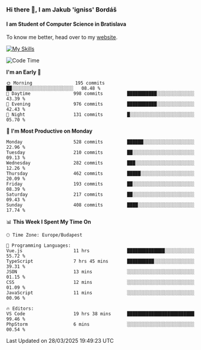 ### Hi there 👋, I am Jakub 'igniss' Bordáš

#### I am Student of Computer Science in Bratislava
To know me better, head over to my [website](https://bordas.sk).

[![My Skills](https://skillicons.dev/icons?i=js,typescript,html,css,figma,svelte,vue,next,postgresql,nest,express,nodejs)](https://bordas.sk)


<!--START_SECTION:waka-->
![Code Time](http://img.shields.io/badge/Code%20Time-1%2C764%20hrs%2020%20mins-blue)

**I'm an Early 🐤** 

```text
🌞 Morning                195 commits         ██░░░░░░░░░░░░░░░░░░░░░░░   08.48 % 
🌆 Daytime                998 commits         ███████████░░░░░░░░░░░░░░   43.39 % 
🌃 Evening                976 commits         ███████████░░░░░░░░░░░░░░   42.43 % 
🌙 Night                  131 commits         █░░░░░░░░░░░░░░░░░░░░░░░░   05.70 % 
```
📅 **I'm Most Productive on Monday** 

```text
Monday                   528 commits         ██████░░░░░░░░░░░░░░░░░░░   22.96 % 
Tuesday                  210 commits         ██░░░░░░░░░░░░░░░░░░░░░░░   09.13 % 
Wednesday                282 commits         ███░░░░░░░░░░░░░░░░░░░░░░   12.26 % 
Thursday                 462 commits         █████░░░░░░░░░░░░░░░░░░░░   20.09 % 
Friday                   193 commits         ██░░░░░░░░░░░░░░░░░░░░░░░   08.39 % 
Saturday                 217 commits         ██░░░░░░░░░░░░░░░░░░░░░░░   09.43 % 
Sunday                   408 commits         ████░░░░░░░░░░░░░░░░░░░░░   17.74 % 
```


📊 **This Week I Spent My Time On** 

```text
🕑︎ Time Zone: Europe/Budapest

💬 Programming Languages: 
Vue.js                   11 hrs              ██████████████░░░░░░░░░░░   55.72 % 
TypeScript               7 hrs 45 mins       ██████████░░░░░░░░░░░░░░░   39.31 % 
JSON                     13 mins             ░░░░░░░░░░░░░░░░░░░░░░░░░   01.15 % 
CSS                      12 mins             ░░░░░░░░░░░░░░░░░░░░░░░░░   01.09 % 
JavaScript               11 mins             ░░░░░░░░░░░░░░░░░░░░░░░░░   00.96 % 

🔥 Editors: 
VS Code                  19 hrs 38 mins      █████████████████████████   99.46 % 
PhpStorm                 6 mins              ░░░░░░░░░░░░░░░░░░░░░░░░░   00.54 % 
```


 Last Updated on 28/03/2025 19:49:23 UTC
<!--END_SECTION:waka-->
